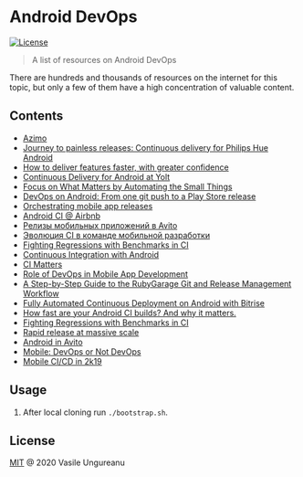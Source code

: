# Android DevOps

<a href="https://github.com/VasileUngureanu/repository-template/blob/master/LICENSE"><img src="https://img.shields.io/badge/license-MIT-green.svg" alt="License"></a>

> A list of resources on Android DevOps

There are hundreds and thousands of resources on the internet for this topic, but only a few of them have a high concentration of valuable content.

## Contents

* [Azimo](https://www.youtube.com/watch?v=c8v4u7BC8aw)
* [Journey to painless releases: Continuous delivery for Philips Hue Android](https://www.youtube.com/watch?v=VkFcJZWtufA)
* [How to deliver features faster, with greater confidence](https://www.youtube.com/watch?v=c3aoRO1GFO4&feature=youtu.be)
* [Continuous Delivery for Android at Yolt](https://www.youtube.com/watch?v=Z5Jt08qP610&feature=youtu.be)
* [Focus on What Matters by Automating the Small Things](https://www.youtube.com/watch?v=gQrtLZu5lgk&list=PLzJZrgVJE8BZqXB8jXMJOkMJmA1VxxCp7&index=14&t=0s)
* [DevOps on Android: From one git push to a Play Store release](https://www.youtube.com/watch?v=O58yq8B3shc)
* [Orchestrating mobile app releases](https://www.youtube.com/watch?v=VZBqaEnUhxE&feature=youtu.be)
* [Android CI @ Airbnb](https://www.youtube.com/watch?v=HShVflK-lmI)
* [Релизы мобильных приложений в Avito](https://www.youtube.com/watch?v=r3rUedCbe7Q)
* [Эволюция CI в команде мобильной разработки](https://www.youtube.com/watch?v=lz8MNATTUCU)
* [Fighting Regressions with Benchmarks in CI](https://www.youtube.com/watch?v=yszRpGp3ijI)
* [Continuous Integration with Android](https://www.youtube.com/watch?v=-GZP2DaXIPk)
* [CI Matters](https://github.com/vgaidarji/ci-matters)
* [Role of DevOps in Mobile App Development](https://hackernoon.com/role-of-devops-in-mobile-app-development-mobile-devops-25e684fcd52e)
* [A Step-by-Step Guide to the RubyGarage Git and Release Management Workflow](https://rubygarage.org/blog/git-and-release-management-workflow)
* [Fully Automated Continuous Deployment on Android with Bitrise](https://overflow.buffer.com/2018/11/29/fully-automated-continuous-deployment-on-android-with-bitrise/)
* [How fast are your Android CI builds? And why it matters.](https://proandroiddev.com/how-fast-are-your-android-ci-builds-and-why-it-matters-a4309e40981f)
* [Fighting Regressions with Benchmarks in CI](https://medium.com/androiddevelopers/fighting-regressions-with-benchmarks-in-ci-6ea9a14b5c71)
* [Rapid release at massive scale](https://engineering.fb.com/web/rapid-release-at-massive-scale/?utm_campaign=Clean%2BCode&utm_medium=email&utm_source=Clean_Code_4)
* [Android in Avito](https://avito-tech.github.io/avito-android/)
* [Mobile: DevOps or Not DevOps](https://speakerdeck.com/vlivanov/mobile-devops-or-not-devops)
* [Mobile CI/CD in 2k19](https://speakerdeck.com/vlivanov/cd-in-2k19?slide=123)

## Usage

1. After local cloning run `./bootstrap.sh`.

License
-------

[MIT](LICENSE) @ 2020 Vasile Ungureanu
